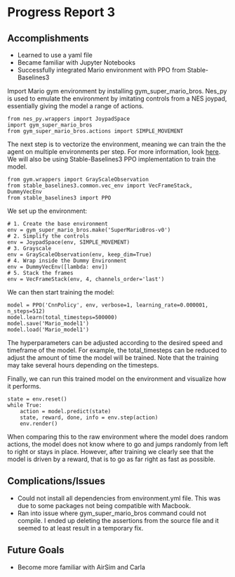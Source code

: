 # Progress Report 3
## Accomplishments
  * Learned to use a yaml file
  * Became familiar with Jupyter Notebooks
  * Successfully integrated Mario environment with PPO from Stable-Baselines3

Import Mario gym environment by installing gym_super_mario_bros. Nes_py is used to emulate the environment by imitating controls from a NES joypad, essentially giving the model a range of actions.
```
from nes_py.wrappers import JoypadSpace
import gym_super_mario_bros
from gym_super_mario_bros.actions import SIMPLE_MOVEMENT
```
The next step is to vectorize the environment, meaning we can train the the agent on multiple environments per step. For more information, look [here](https://stable-baselines.readthedocs.io/en/master/guide/vec_envs.html). We will also be using Stable-Baselines3 PPO implementation to train the model.

```
from gym.wrappers import GrayScaleObservation
from stable_baselines3.common.vec_env import VecFrameStack, DummyVecEnv
from stable_baselines3 import PPO
```
We set up the environment:
```
# 1. Create the base environment
env = gym_super_mario_bros.make('SuperMarioBros-v0')
# 2. Simplify the controls
env = JoypadSpace(env, SIMPLE_MOVEMENT)
# 3. Grayscale
env = GrayScaleObservation(env, keep_dim=True)
# 4. Wrap inside the Dummy Environment
env = DummyVecEnv([lambda: env])
# 5. Stack the frames
env = VecFrameStack(env, 4, channels_order='last')
```
We can then start training the model:
```
model = PPO('CnnPolicy', env, verbose=1, learning_rate=0.000001, n_steps=512)
model.learn(total_timesteps=500000)
model.save('Mario_model1')
model.load('Mario_model1')
```
The hyperparameters can be adjusted according to the desired speed and timeframe of the model. For example, the total_timesteps can be reduced to adjust the amount of time the model will be trained. Note that the training may take several hours depending on the timesteps.

Finally, we can run this trained model on the environment and visualize how it performs.
```
state = env.reset()
while True:
    action = model.predict(state)
    state, reward, done, info = env.step(action)
    env.render()
```
When comparing this to the raw environment where the model does random actions, the model does not know where to go and jumps randomly from left to right or stays in place. However, after training we clearly see that the model is driven by a reward, that is to go as far right as fast as possible. 

## Complications/Issues
  * Could not install all dependencies from environment.yml file. This was due to some packages not being compatible with Macbook.
  * Ran into issue where gym_super_mario_bros command could not compile. I ended up deleting the assertions from the source file and it seemed to at least result in a temporary fix.
  
## Future Goals
  * Become more familiar with AirSim and Carla
